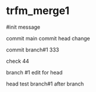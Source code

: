 # trfm_merge1
#init message

commit main 
commit head change

commit branch#1
 333

 check 44

 branch #1 edit for head

 head test 
 branch#1 after branch